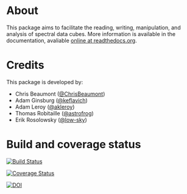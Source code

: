 About
=====

This package aims to facilitate the reading, writing, manipulation, and
analysis of spectral data cubes.  More information is available in the documentation, avaliable [online at readthedocs.org](http://spectral-cube.rtfd.org).

Credits
=======

This package is developed by:

* Chris Beaumont ([@ChrisBeaumont](http://github.com/ChrisBeaumont))
* Adam Ginsburg ([@keflavich](http://github.com/keflavich))
* Adam Leroy ([@akleroy](http://github.com/akleroy))
* Thomas Robitaille ([@astrofrog](http://github.com/astrofrog))
* Erik Rosolowsky ([@low-sky](http://github.com/low-sky))

Build and coverage status
=========================

[![Build Status](https://travis-ci.org/radio-astro-tools/spectral-cube.png?branch=master)](https://travis-ci.org/radio-astro-tools/spectral-cube)

[![Coverage Status](https://coveralls.io/repos/radio-astro-tools/spectral-cube/badge.png?branch=master)](https://coveralls.io/r/radio-astro-tools/spectral-cube?branch=master)

[![DOI](https://zenodo.org/badge/doi/10.5281/zenodo.11485.png)](http://dx.doi.org/10.5281/zenodo.11485)

